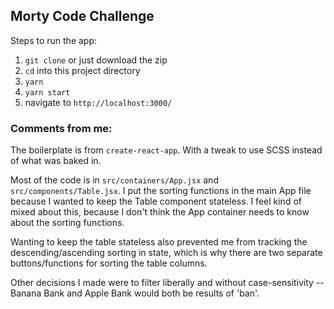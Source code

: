 ## Morty Code Challenge

Steps to run the app:
1. `git clone` or just download the zip
2. `cd` into this project directory
3. `yarn`
4. `yarn start`
5. navigate to `http://localhost:3000/`

### Comments from me:
The boilerplate is from `create-react-app`. With a tweak to use SCSS instead
of what was baked in.

Most of the code is in `src/containers/App.jsx` and `src/components/Table.jsx`.
I put the sorting functions in the main App file because I wanted to keep
the Table component stateless. I feel kind of mixed about this, because
I don't think the App container needs to know about the sorting functions.

Wanting to keep the table stateless also prevented me from tracking the
descending/ascending sorting in state, which is why there are two separate
buttons/functions for sorting the table columns.

Other decisions I made were to filter liberally and without case-sensitivity -- 
Banana Bank and Apple Bank would both be results of 'ban'.
